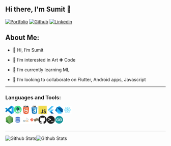 ## Hi there, I'm Sumit 👋 

[![Portfolio](https://img.shields.io/badge/-Portfolio-red?style=flat&logo=appveyor&logoColor=white)](https://teensumit.github.io)
[![Github](https://img.shields.io/badge/-Github-000?style=flat&logo=Github&logoColor=white)](https://github.com/teensumit)
[![Linkedin](https://img.shields.io/badge/-LinkedIn-blue?style=flat&logo=Linkedin&logoColor=white)](https://www.linkedin.com/in/teensumit/)

## About Me:

- 👋 Hi, I’m Sumit

- 👀 I’m interested in Art ✚ Code

- 🌱 I’m currently learning ML

- 💞️ I’m looking to collaborate on Flutter, Android apps, Javascript

---

### Languages and Tools:

<img align="left" alt="Visual Studio Code" width="26px" src="https://raw.githubusercontent.com/github/explore/80688e429a7d4ef2fca1e82350fe8e3517d3494d/topics/visual-studio-code/visual-studio-code.png" />
<img align="left" alt="Android Studio" width="26px" src="https://raw.githubusercontent.com/github/explore/main/topics/android-studio/android-studio.png" />
<img align="left" alt="HTML5" width="26px" src="https://raw.githubusercontent.com/github/explore/80688e429a7d4ef2fca1e82350fe8e3517d3494d/topics/html/html.png" />
<img align="left" alt="CSS3" width="26px" src="https://raw.githubusercontent.com/github/explore/80688e429a7d4ef2fca1e82350fe8e3517d3494d/topics/css/css.png" />
<img align="left" alt="JavaScript" width="26px" src="https://raw.githubusercontent.com/github/explore/80688e429a7d4ef2fca1e82350fe8e3517d3494d/topics/javascript/javascript.png" />
<img align="left" alt="Flutter" width="26px" src="https://raw.githubusercontent.com/github/explore/main/topics/flutter/flutter.png" />
<img align="left" alt="Dart" width="26px" src="https://raw.githubusercontent.com/github/explore/main/topics/dart/dart.png" />
<img align="left" alt="React" width="26px" src="https://raw.githubusercontent.com/github/explore/80688e429a7d4ef2fca1e82350fe8e3517d3494d/topics/react/react.png" />

&nbsp;

<img align="left" alt="Node.js" width="26px" src="https://raw.githubusercontent.com/github/explore/80688e429a7d4ef2fca1e82350fe8e3517d3494d/topics/nodejs/nodejs.png" />
<img align="left" alt="SQL" width="26px" src="https://raw.githubusercontent.com/github/explore/80688e429a7d4ef2fca1e82350fe8e3517d3494d/topics/sql/sql.png" />
<img align="left" alt="MySQL" width="26px" src="https://raw.githubusercontent.com/github/explore/80688e429a7d4ef2fca1e82350fe8e3517d3494d/topics/mysql/mysql.png" />
<img align="left" alt="Git" width="26px" src="https://raw.githubusercontent.com/github/explore/80688e429a7d4ef2fca1e82350fe8e3517d3494d/topics/git/git.png" />
<img align="left" alt="GitHub" width="26px" src="https://raw.githubusercontent.com/github/explore/78df643247d429f6cc873026c0622819ad797942/topics/github/github.png" />
<img align="left" alt="Terminal" width="26px" src="https://raw.githubusercontent.com/github/explore/80688e429a7d4ef2fca1e82350fe8e3517d3494d/topics/terminal/terminal.png" />
<img align="left" alt="Arduino" width="26px" src="https://raw.githubusercontent.com/github/explore/main/topics/arduino/arduino.png" />

<br/>
<br/>

---


<img align="left" alt="Github Stats" src="https://github-readme-stats.vercel.app/api?username=teensumit&show_icons=true&hide_border=true&count_private=true" />

<img align="left" alt="Github Stats" src="https://github-readme-stats.vercel.app/api/top-langs/?username=teensumit&layout=compact" />

<!-- - 📫 How to reach me ... -->

<!---
teensumit/teensumit is a ✨ special ✨ repository because its `README.md` (this file) appears on your GitHub profile.
You can click the Preview link to take a look at your changes.
--->
